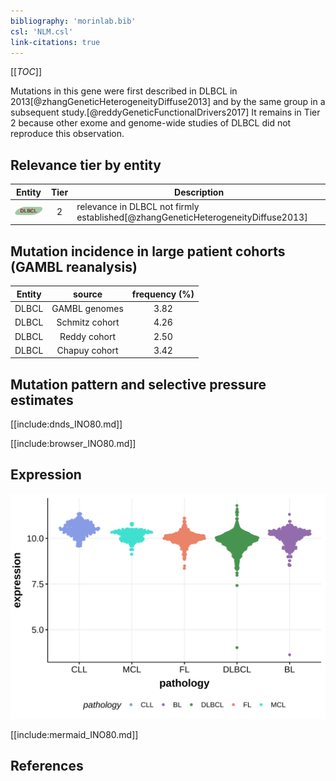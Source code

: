 ```yaml
---
bibliography: 'morinlab.bib'
csl: 'NLM.csl'
link-citations: true
---
```

[[_TOC_]]


Mutations in this gene were first described in DLBCL in 2013[@zhangGeneticHeterogeneityDiffuse2013] and by the same group in a subsequent study.[@reddyGeneticFunctionalDrivers2017] It remains in Tier 2 because other exome and genome-wide studies of DLBCL did not reproduce this observation. 


## Relevance tier by entity

|Entity|Tier|Description                              |
|:------:|:----:|-----------------------------------------|
|![DLBCL](images/icons/DLBCL_tier2.png) |2   |relevance in DLBCL not firmly established[@zhangGeneticHeterogeneityDiffuse2013]|

## Mutation incidence in large patient cohorts (GAMBL reanalysis)

|Entity|source        |frequency (%)|
|:------:|:--------------:|:-------------:|
|DLBCL |GAMBL genomes |3.82         |
|DLBCL |Schmitz cohort|4.26         |
|DLBCL |Reddy cohort  |2.50         |
|DLBCL |Chapuy cohort |3.42         |

## Mutation pattern and selective pressure estimates

[[include:dnds_INO80.md]]




[[include:browser_INO80.md]]

## Expression
![](images/gene_expression/INO80_by_pathology.svg)
<!-- ORIGIN: zhangGeneticHeterogeneityDiffuse2013 -->
<!-- DLBCL: zhangGeneticHeterogeneityDiffuse2013 -->

[[include:mermaid_INO80.md]]

## References
 
